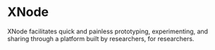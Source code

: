 # XNode
XNode facilitates quick and painless prototyping, experimenting, and sharing through a platform built by researchers, for researchers.
